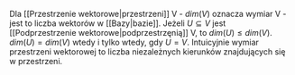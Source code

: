 Dla [[Przestrzenie wektorowe|przestrzeni]] V - $dim(V)$ oznacza wymiar V - jest to liczba wektorów w [[Bazy|bazie]]. Jeżeli $U \subseteq V$ jest [[Podprzestrzenie wektorowe|podprzestrzęnią]] V, to $dim(U) \le dim(V)$. $dim(U) = dim(V)$ wtedy i tylko wtedy, gdy $U = V$. Intuicyjnie wymiar przestrzeni wektorowej to liczba niezależnych kierunków znajdujących się w przestrzeni.

